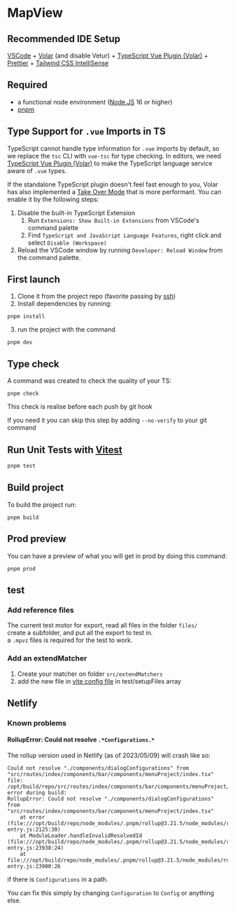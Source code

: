 # MapView

## Recommended IDE Setup

[VSCode](https://code.visualstudio.com/) + [Volar](https://marketplace.visualstudio.com/items?itemName=Vue.volar) (and disable Vetur) + [TypeScript Vue Plugin (Volar)](https://marketplace.visualstudio.com/items?itemName=Vue.vscode-typescript-vue-plugin) + [Prettier](https://marketplace.visualstudio.com/items?itemName=esbenp.prettier-vscode) + [Tailwind CSS IntelliSense](https://marketplace.visualstudio.com/items?itemName=bradlc.vscode-tailwindcss)

## Required

- a functional node environment ([Node.JS](https://nodejs.org/) 16 or higher)
- [pnpm](https://pnpm.io/installation)

## Type Support for `.vue` Imports in TS

TypeScript cannot handle type information for `.vue` imports by default, so we replace the `tsc` CLI with `vue-tsc` for type checking. In editors, we need [TypeScript Vue Plugin (Volar)](https://marketplace.visualstudio.com/items?itemName=Vue.vscode-typescript-vue-plugin) to make the TypeScript language service aware of `.vue` types.

If the standalone TypeScript plugin doesn't feel fast enough to you, Volar has also implemented a [Take Over Mode](https://github.com/johnsoncodehk/volar/discussions/471#discussioncomment-1361669) that is more performant. You can enable it by the following steps:

1. Disable the built-in TypeScript Extension
   1. Run `Extensions: Show Built-in Extensions` from VSCode's command palette
   2. Find `TypeScript and JavaScript Language Features`, right click and select `Disable (Workspace)`
2. Reload the VSCode window by running `Developer: Reload Window` from the command palette.

## First launch

1. Clone it from the project repo (favorite passing by [ssh](https://gitlab.com/-/profile/keys))
2. Install dependencies by running:

```
pnpm install
```

3. run the project with the command

```
pnpm dev
```

## Type check

A command was created to check the quality of your TS:

```
pnpm check
```

This check is realise before each push by git hook

If you need it you can skip this step by adding `--no-verify` to your git command

## Run Unit Tests with [Vitest](https://vitest.dev/)

```sh
pnpm test
```

## Build project

To build the project run:

```
pnpm build
```

## Prod preview

You can have a preview of what you will get in prod by doing this command:

```
pnpm prod
```

## test

### Add reference files

The current test motor for export, read all files in the folder `files/`  
create a subfolder, and put all the export to test in.  
a `.mpvz` files is required for the test to work.

### Add an extendMatcher

1. Create your matcher on folder `src/extendMatchers`
2. add the new file in [vite config file](./vite.config.js) in test/setupFiles array

## Netlify

### Known problems

#### RollupError: Could not resolve `.*Configurations.*`

The rollup version used in Netlify (as of 2023/05/09) will crash like so:

```
Could not resolve "./components/dialogConfigurations" from "src/routes/index/components/bar/components/menuProject/index.tsx"
file: /opt/build/repo/src/routes/index/components/bar/components/menuProject/index.tsx
error during build:
RollupError: Could not resolve "./components/dialogConfigurations" from "src/routes/index/components/bar/components/menuProject/index.tsx"
    at error (file:///opt/build/repo/node_modules/.pnpm/rollup@3.21.5/node_modules/rollup/dist/es/shared/node-entry.js:2125:30)
    at ModuleLoader.handleInvalidResolvedId (file:///opt/build/repo/node_modules/.pnpm/rollup@3.21.5/node_modules/rollup/dist/es/shared/node-entry.js:23938:24)
    at file:///opt/build/repo/node_modules/.pnpm/rollup@3.21.5/node_modules/rollup/dist/es/shared/node-entry.js:23900:26
```

if there is `Configurations` in a path.

You can fix this simply by changing `Configuration` to `Config` or anything else.

